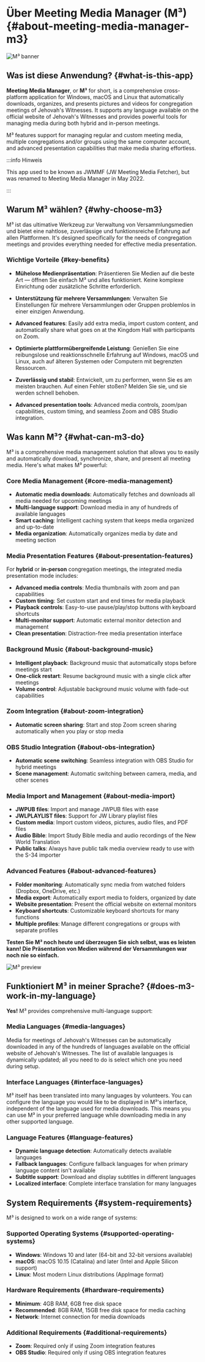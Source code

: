 # Über Meeting Media Manager (M³) {#about-meeting-media-manager-m3}

![M³ banner](./../assets/m3-banner.png)

## Was ist diese Anwendung? {#what-is-this-app}

**Meeting Media Manager**, or **M³** for short, is a comprehensive cross-platform application for Windows, macOS and Linux that automatically downloads, organizes, and presents pictures and videos for congregation meetings of Jehovah's Witnesses. It supports any language available on the official website of Jehovah's Witnesses and provides powerful tools for managing media during both hybrid and in-person meetings.

M³ features support for managing regular and custom meeting media, multiple congregations and/or groups using the same computer account, and advanced presentation capabilities that make media sharing effortless.

:::info Hinweis

This app used to be known as JWMMF (JW Meeting Media Fetcher), but was renamed to Meeting Media Manager in May 2022.

:::

## Warum M³ wählen? {#why-choose-m3}

M³ ist das ultimative Werkzeug zur Verwaltung von Versammlungsmedien und bietet eine nahtlose, zuverlässige und funktionsreiche Erfahrung auf allen Plattformen. It's designed specifically for the needs of congregation meetings and provides everything needed for effective media presentation.

### Wichtige Vorteile {#key-benefits}

- **Mühelose Medienpräsentation**: Präsentieren Sie Medien auf die beste Art — öffnen Sie einfach M³ und alles funktioniert. Keine komplexe Einrichtung oder zusätzliche Schritte erforderlich.

- **Unterstützung für mehrere Versammlungen**: Verwalten Sie Einstellungen für mehrere Versammlungen oder Gruppen problemlos in einer einzigen Anwendung.

- **Advanced features**: Easily add extra media, import custom content, and automatically share what goes on at the Kingdom Hall with participants on Zoom.

- **Optimierte plattformübergreifende Leistung**: Genießen Sie eine reibungslose und reaktionsschnelle Erfahrung auf Windows, macOS und Linux, auch auf älteren Systemen oder Computern mit begrenzten Ressourcen.

- **Zuverlässig und stabil**: Entwickelt, um zu performen, wenn Sie es am meisten brauchen. Auf einen Fehler stoßen? Melden Sie sie, und sie werden schnell behoben.

- **Advanced presentation tools**: Advanced media controls, zoom/pan capabilities, custom timing, and seamless Zoom and OBS Studio integration.

## Was kann M³? {#what-can-m3-do}

M³ is a comprehensive media management solution that allows you to easily and automatically download, synchronize, share, and present all meeting media. Here's what makes M³ powerful:

### Core Media Management {#core-media-management}

- **Automatic media downloads**: Automatically fetches and downloads all media needed for upcoming meetings
- **Multi-language support**: Download media in any of hundreds of available languages
- **Smart caching**: Intelligent caching system that keeps media organized and up-to-date
- **Media organization**: Automatically organizes media by date and meeting section

### Media Presentation Features {#about-presentation-features}

For **hybrid** or **in-person** congregation meetings, the integrated media presentation mode includes:

- **Advanced media controls**: Media thumbnails with zoom and pan capabilities
- **Custom timing**: Set custom start and end times for media playback
- **Playback controls**: Easy-to-use pause/play/stop buttons with keyboard shortcuts
- **Multi-monitor support**: Automatic external monitor detection and management
- **Clean presentation**: Distraction-free media presentation interface

### Background Music {#about-background-music}

- **Intelligent playback**: Background music that automatically stops before meetings start
- **One-click restart**: Resume background music with a single click after meetings
- **Volume control**: Adjustable background music volume with fade-out capabilities

### Zoom Integration {#about-zoom-integration}

- **Automatic screen sharing**: Start and stop Zoom screen sharing automatically when you play or stop media

### OBS Studio Integration {#about-obs-integration}

- **Automatic scene switching**: Seamless integration with OBS Studio for hybrid meetings
- **Scene management**: Automatic switching between camera, media, and other scenes

### Media Import and Management {#about-media-import}

- **JWPUB files**: Import and manage JWPUB files with ease
- **JWLPLAYLIST files**: Support for JW Library playlist files
- **Custom media**: Import custom videos, pictures, audio files, and PDF files
- **Audio Bible**: Import Study Bible media and audio recordings of the New World Translation
- **Public talks**: Always have public talk media overview ready to use with the S-34 importer

### Advanced Features {#about-advanced-features}

- **Folder monitoring**: Automatically sync media from watched folders (Dropbox, OneDrive, etc.)
- **Media export**: Automatically export media to folders, organized by date
- **Website presentation**: Present the official website on external monitors
- **Keyboard shortcuts**: Customizable keyboard shortcuts for many functions
- **Multiple profiles**: Manage different congregations or groups with separate profiles

**Testen Sie M³ noch heute und überzeugen Sie sich selbst, was es leisten kann! Die Präsentation von Medien während der Versammlungen war noch nie so einfach.**

![M³ preview](./../assets/m3-preview.png)

## Funktioniert M³ in meiner Sprache? {#does-m3-work-in-my-language}

**Yes!** M³ provides comprehensive multi-language support:

### Media Languages {#media-languages}

Media for meetings of Jehovah's Witnesses can be automatically downloaded in any of the hundreds of languages available on the official website of Jehovah's Witnesses. The list of available languages is dynamically updated; all you need to do is select which one you need during setup.

### Interface Languages {#interface-languages}

M³ itself has been translated into many languages by volunteers. You can configure the language you would like to be displayed in M³'s interface, independent of the language used for media downloads. This means you can use M³ in your preferred language while downloading media in any other supported language.

### Language Features {#language-features}

- **Dynamic language detection**: Automatically detects available languages
- **Fallback languages**: Configure fallback languages for when primary language content isn't available
- **Subtitle support**: Download and display subtitles in different languages
- **Localized interface**: Complete interface translation for many languages

## System Requirements {#system-requirements}

M³ is designed to work on a wide range of systems:

### Supported Operating Systems {#supported-operating-systems}

- **Windows**: Windows 10 and later (64-bit and 32-bit versions available)
- **macOS**: macOS 10.15 (Catalina) and later (Intel and Apple Silicon support)
- **Linux**: Most modern Linux distributions (AppImage format)

### Hardware Requirements {#hardware-requirements}

- **Minimum**: 4GB RAM, 6GB free disk space
- **Recommended**: 8GB RAM, 15GB free disk space for media caching
- **Network**: Internet connection for media downloads

### Additional Requirements {#additional-requirements}

- **Zoom**: Required only if using Zoom integration features
- **OBS Studio**: Required only if using OBS integration features
